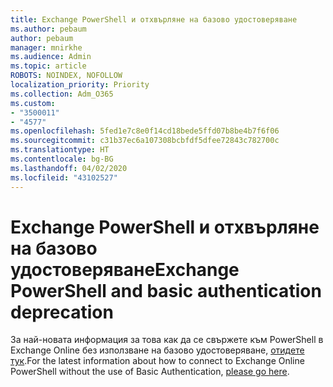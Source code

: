 ```yaml
---
title: Exchange PowerShell и отхвърляне на базово удостоверяване
ms.author: pebaum
author: pebaum
manager: mnirkhe
ms.audience: Admin
ms.topic: article
ROBOTS: NOINDEX, NOFOLLOW
localization_priority: Priority
ms.collection: Adm_O365
ms.custom:
- "3500011"
- "4577"
ms.openlocfilehash: 5fed1e7c8e0f14cd18bede5ffd07b8be4b7f6f06
ms.sourcegitcommit: c31b37ec6a107308bcbfdf5dfee72843c782700c
ms.translationtype: HT
ms.contentlocale: bg-BG
ms.lasthandoff: 04/02/2020
ms.locfileid: "43102527"
---
```

# <a name="exchange-powershell-and-basic-authentication-deprecation"></a><span data-ttu-id="51dc4-102">Exchange PowerShell и отхвърляне на базово удостоверяване</span><span class="sxs-lookup"><span data-stu-id="51dc4-102">Exchange PowerShell and basic authentication deprecation</span></span>

<span data-ttu-id="51dc4-103">За най-новата информация за това как да се свържете към PowerShell в Exchange Online без използване на базово удостоверяване, [отидете тук](https://aka.ms/psbasicauth).</span><span class="sxs-lookup"><span data-stu-id="51dc4-103">For the latest information about how to connect to Exchange Online PowerShell without the use of Basic Authentication, [please go here](https://aka.ms/psbasicauth).</span></span>
